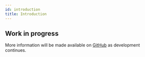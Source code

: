 ```yaml
---
id: introduction
title: Introduction
---
```


## Work in progress

More information will be made available on [GitHub](https://github.com/animeshon) as development continues.

